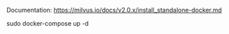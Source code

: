 Documentation: https://milvus.io/docs/v2.0.x/install_standalone-docker.md

sudo docker-compose up -d